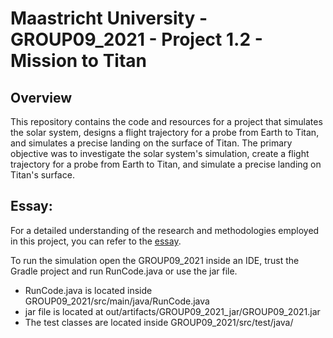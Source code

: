# Maastricht University - GROUP09_2021 - Project 1.2 - Mission to Titan

## Overview
This repository contains the code and resources for a project that simulates the solar system, designs a flight trajectory for a probe from Earth to Titan, and simulates a precise landing on the surface of Titan. The primary objective was to investigate the solar system's simulation, create a flight trajectory for a probe from Earth to Titan, and simulate a precise landing on Titan's surface.

## Essay:
For a detailed understanding of the research and methodologies employed in this project, you can refer to the [essay](https://drive.google.com/file/d/1y7BIBSG4WtQyYZoj5-BSQKy1smeobIVy/view?usp=share_link).

To run the simulation open the GROUP09_2021 inside an IDE, trust the Gradle project and run RunCode.java or use the jar file.

  - RunCode.java is located inside GROUP09_2021/src/main/java/RunCode.java
  - jar file is located at out/artifacts/GROUP09_2021_jar/GROUP09_2021.jar
  - The test classes are located inside GROUP09_2021/src/test/java/
